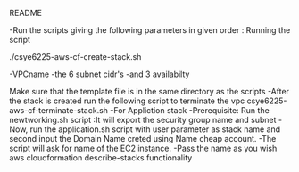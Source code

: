 README

-Run the scripts giving the following parameters in given order : Running the script

./csye6225-aws-cf-create-stack.sh

-VPCname -the 6 subnet cidr's -and 3 availabilty

Make sure that the template file is in the same directory as the scripts
-After the stack is created run the following script to terminate the vpc
csye6225-aws-cf-terminate-stack.sh
-For Appliction stack
-Prerequisite: Run the newtworking.sh script :It will export the security group name and subnet
-Now, run the application.sh script with user parameter as stack name and second input the Domain Name creted  using Name cheap account.
-The script will ask for name of the EC2 instance.
-Pass the name as you wish
aws cloudformation describe-stacks functionality
